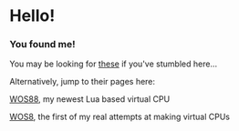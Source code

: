 # Hello!
### You found me!

You may be looking for [these](https://bogg-cpu.github.io/home/VMs.html) if you've stumbled here...

Alternatively, jump to their pages here:

[WOS88](https://github.com/Bogg-cpu/WOS88), my newest Lua based virtual CPU

[WOS8](https://github.com/Bogg-cpu/WOS8), the first of my real attempts at making virtual CPUs
